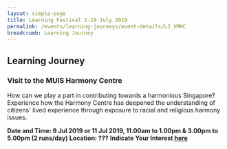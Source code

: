```yaml
---
layout: simple-page
title: Learning Festival 1-19 July 2019
permalink: /events/learning-journeys/event-details/LJ_VMHC
breadcrumb: Learning Journey
---
```


## Learning Journey 
### Visit to the MUIS Harmony Centre

How can we play a part in contributing towards a harmonious Singapore? Experience how the Harmony Centre has deepened the understanding of citizens' lived experience through exposure to racial and religious harmony issues.

**Date and Time: 9 Jul 2019 or 11 Jul 2019, 11.00am to 1.00pm & 3.00pm to 5.00pm (2 runs/day)**
**Location: ???**
**Indicate Your Interest [here](https://www.eventbrite.sg/myevent?eid=61090342860)** 
